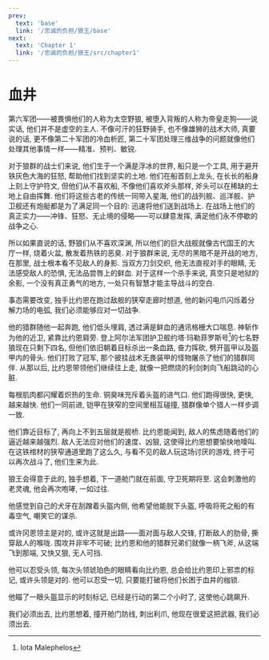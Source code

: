 ```yaml
---
prev:
  text: 'base'
  link: '/忠诚的负担/狼王/base'
next:
  text: 'Chapter 1'
  link: '/忠诚的负担/狼王/src/chapter1'
---
```


# 血井

第六军团——被畏惧他们的人称为太空野狼, 被堕入背叛的人称为帝皇走狗——说实话, 他们并不是虚空的主人. 不像可汗的狂野骑手, 也不像雄狮的战术大师, 真要说的话, 更不像第二十军团的冷血析匠, 第二十军团处理三维战争的问题就像他们处理其他事情一样——精准、预判、敏锐.

对于狼群的战士们来说, 他们生于一个满是浮冰的世界, 船只是一个工具, 用于避开铁灰色大海的狂怒, 帮助他们找到坚实的土地. 他们在船首刻上龙头, 在长长的船身上刻上守护符文, 但他们从不喜欢船, 不像他们喜欢斧头那样, 斧头可以在稀缺的土地上自由挥舞. 他们将这些古老的传统一同带入星海, 他们的战列舰、巡洋舰、护卫舰还有炮艇都是为了满足同一个目的: 迅速将他们送到战场上. 在战场上他们的真正实力——冲锋、狂怒、无止境的侵略——可以肆意发挥, 满足他们永不停歇的战争之心.

所以如果直说的话, 野狼们从不喜欢深渊, 所以他们的巨大战舰就像古代国王的大厅一样, 烧着火盆, 散发着热铁的恶臭. 对于狼群来说, 无尽的黑暗不是开战的地方, 在那里, 战士根本看不见敌人的身影. 当双方刀剑交织, 他无法直视对手的眼睛, 无法感受敌人的恐惧, 无法品尝唇上的鲜血. 对于这样一个杀手来说, 真空只是地狱的余影, 一个没有真正勇气的地方, 一处只有智慧才能主导战斗的空白.

事态需要改变, 独手比约恩在跑过敌舰的狭窄走廊时想道, 他的新闪电爪闪烁着分解力场的电弧, 我们必须能够应对一切战争.

他的猎群随他一起奔跑, 他们低头埋肩, 透过满是鲜血的通讯格栅大口喘息. 神斩作为他的近卫, 紧靠比约恩肩旁. 登上阿尔法军团护卫舰约塔·玛勒菲罗斯号[^1]的七名野狼现在只剩下四名, 但他们依旧朝着目标杀出一条血路, 奋力挥砍, 劈开盔甲以及盔甲内的骨头. 他们打败了冠军, 那个披挂战术无畏装甲的怪物屠杀了他们的猎群同伴. 从那以后, 比约恩带领他们继续往上走, 就像一把燃烧的利剑刺向飞船跳动的心脏.

[^1]: Iota Malephelos

每根肌肉都闪耀着炽热的生命. 铜臭味充斥着头盔的进气口. 他们跑得很快, 更快, 越来越快. 他们一同前进, 铠甲在狭窄的空间里相互碰撞, 猎群像单个猎人一样步调一致.

他们靠近目标了, 再向上不到五层就是舰桥. 比约恩能闻到, 敌人的焦虑随着他们的逼近越来越强烈. 敌人无法应对他们的速度、凶狠, 这使得比约恩想要愉快地嚎叫. 在这铁棺材的狭窄通道里跑了这么久, 与看不见的敌人玩这场讨厌的游戏, 终于可以再次战斗了, 他们生来为此.

狼王会得意于此的, 独手想着, 下一道舱门就在前面, 守卫死期将至. 这会刺激他的老灵魂, 他会再次咆哮, 一如过往.

他感觉到自己的犬牙在刮蹭着头盔内侧, 他希望他能脱下头盔, 呼吸将死之船的有毒空气, 嘲笑它的谋杀.

或许冈恩领主是对的, 或许这就是出路——面对面与敌人交锋, 打断敌人的肋骨, 撕穿敌人的喉咙. 围攻并非牢不可破; 比约恩和他的猎群兄弟们就像一柄飞斧, 从这端飞到那端, 又快又狠, 无人可挡.

他可以忍受头领, 每次头领琥珀色的眼睛看向比约恩, 总会给比约恩印上邪祟的标记, 或许头领是对的. 他可以忍受一切, 只要能打破将他们长困于血井的枷锁.

他瞄了一眼头盔显示的时刻标记, 已经是行动的第二个小时了, 这使他心跳飙升.

我们必须出去, 比约恩想着, 撞开舱门防线, 刺出利爪, 他现在很爱这把武器, 我们必须出去.

